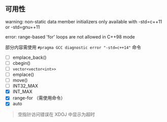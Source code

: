 ## 可用性

warning: non-static data member initializers only available with -std=c++11 or -std=gnu++11

error: range-based 'for' loops are not allowed in C++98 mode

部分内容需使用 `#pragma GCC diagnostic error "-std=c++14"` 命令

- [ ] emplace_back()
- [ ] cbegin()
- [ ] `vector<vector<int>>`
- [ ] emplace()
- [ ] move()
- [ ] INT32_MAX
- [x] INT_MAX
- [x] range-for （需使用命令）
- [x] auto

> 空指针访问错误在 XDOJ 中显示为超时